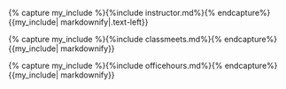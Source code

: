 {% capture my_include %}{%include instructor.md%}{% endcapture%} {{my_include| markdownify|.text-left}}

{% capture my_include %}{%include classmeets.md%}{% endcapture%} {{my_include| markdownify}}

{% capture my_include %}{%include officehours.md%}{% endcapture%} {{my_include| markdownify}}

